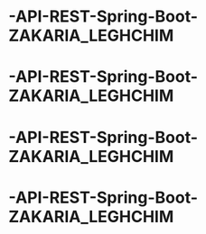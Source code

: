# -API-REST-Spring-Boot-ZAKARIA_LEGHCHIM
# -API-REST-Spring-Boot-ZAKARIA_LEGHCHIM
# -API-REST-Spring-Boot-ZAKARIA_LEGHCHIM
# -API-REST-Spring-Boot-ZAKARIA_LEGHCHIM
